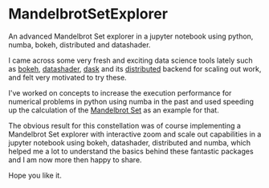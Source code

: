 # MandelbrotSetExplorer
An advanced Mandelbrot Set explorer in a jupyter notebook using python, numba, bokeh, distributed and datashader.

I came across some very fresh and exciting data science tools lately such as [bokeh](http://bokeh.pydata.org/en/latest/), [datashader](https://github.com/bokeh/datashader), [dask](http://dask.pydata.org/en/latest/) and its [distributed](https://github.com/dask/distributed) backend for scaling out work, and felt very motivated to try these.

I've worked on concepts to increase the execution performance for numerical problems in python using numba in the past and used speeding up the calculation of the [Mandelbrot Set](https://en.wikipedia.org/wiki/Mandelbrot_set) as an example for that.

The obvious result for this constellation was of course implementing a Mandelbrot Set explorer with interactive zoom and scale out capabilities in a jupyter notebook using bokeh, datashader, distributed and numba, which helped me a lot to understand the basics behind these fantastic packages and I am now more then happy to share.

Hope you like it.
